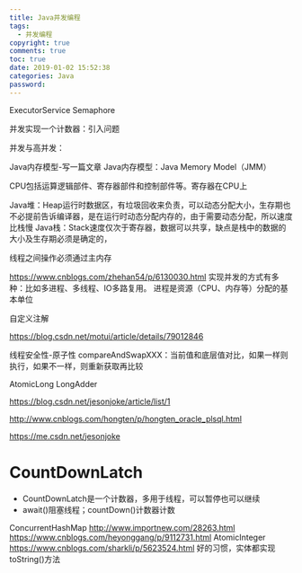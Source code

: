 ```yaml
---
title: Java并发编程
tags:
  - 并发编程
copyright: true
comments: true
toc: true
date: 2019-01-02 15:52:38
categories: Java
password:
---
```

ExecutorService   Semaphore

并发实现一个计数器：引入问题


并发与高并发：


Java内存模型-写一篇文章
Java内存模型：Java Memory Model（JMM）

CPU包括运算逻辑部件、寄存器部件和控制部件等。寄存器在CPU上

Java堆：Heap运行时数据区，有垃圾回收来负责，可以动态分配大小，生存期也不必提前告诉编译器，是在运行时动态分配内存的，由于需要动态分配，所以速度比栈慢
Java栈：Stack速度仅次于寄存器，数据可以共享，缺点是栈中的数据的大小及生存期必须是确定的， 

线程之间操作必须通过主内存

https://www.cnblogs.com/zhehan54/p/6130030.html
实现并发的方式有多种：比如多进程、多线程、IO多路复用。
进程是资源（CPU、内存等）分配的基本单位



自定义注解

https://blog.csdn.net/motui/article/details/79012846

线程安全性-原子性
compareAndSwapXXX：当前值和底层值对比，如果一样则执行，如果不一样，则重新获取再比较

AtomicLong  LongAdder


https://blog.csdn.net/jesonjoke/article/list/1

http://www.cnblogs.com/hongten/p/hongten_oracle_plsql.html


https://me.csdn.net/jesonjoke

# CountDownLatch
* CountDownLatch是一个计数器，多用于线程，可以暂停也可以继续
* await()阻塞线程；countDown()计数器计数


ConcurrentHashMap  http://www.importnew.com/28263.html  https://www.cnblogs.com/heyonggang/p/9112731.html
AtomicInteger https://www.cnblogs.com/sharkli/p/5623524.html
好的习惯，实体都实现toString()方法 
